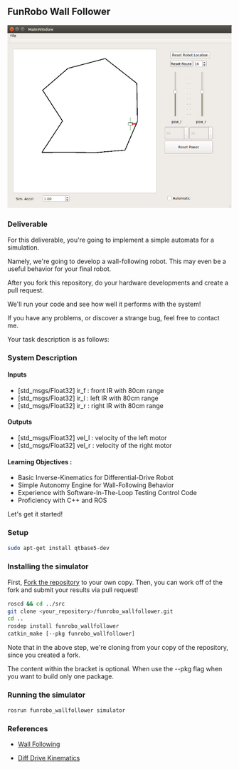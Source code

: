 ## FunRobo Wall Follower

![Demo](images/demo.png)

### Deliverable

For this deliverable, you're going to implement a simple automata for a simulation.

Namely, we're going to develop a wall-following robot. This may even be a useful behavior for your final robot.

After you fork this repository, do your hardware developments and create a pull request.

We'll run your code and see how well it performs with the system!

If you have any problems, or discover a strange bug, feel free to contact me.

Your task description is as follows:

### System Description

#### Inputs

- [std_msgs/Float32] ir_f : front IR with 80cm range
- [std_msgs/Float32] ir_l : left IR with 80cm range
- [std_msgs/Float32] ir_r : right IR with 80cm range

#### Outputs

- [std_msgs/Float32] vel_l : velocity of the left motor
- [std_msgs/Float32] vel_r : velocity of the right motor

#### Learning Objectives :

- Basic Inverse-Kinematics for Differential-Drive Robot
- Simple Autonomy Engine for Wall-Following Behavior
- Experience with Software-In-The-Loop Testing Control Code
- Proficiency with C++ and ROS

Let's get it started!

### Setup

```bash
sudo apt-get install qtbase5-dev
```


### Installing the simulator

First, [Fork the repository](https://help.github.com/articles/fork-a-repo/) to your own copy.
Then, you can work off of the fork and submit your results via pull request!

```bash
roscd && cd ../src
git clone <your_repository>/funrobo_wallfollower.git 
cd ..
rosdep install funrobo_wallfollower
catkin_make [--pkg funrobo_wallfollower]
```

Note that in the above step, we're cloning from your copy of the repository, since you created a fork.

The content within the bracket is optional. When use the --pkg flag when you want to build only one package.

### Running the simulator

```bash
rosrun funrobo_wallfollower simulator
```

### References

- [Wall Following](http://www.mlees-robotronics.in/home/robotics/wall-following-algorithm)

- [Diff Drive Kinematics](https://chess.eecs.berkeley.edu/eecs149/documentation/differentialDrive.pdf)
